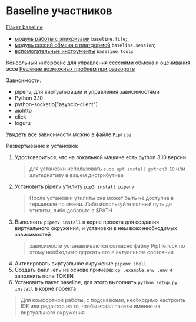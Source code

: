 # Baseline участников

[Пакет baseline](/docs/baseline.md)
- [модуль работы с эпикризами](/docs/epicrisis.md) `baseline.file`;
- [модуль сессий обмена с платформой](/docs/session.md) `baseline.session`;
- [вспомогательные инструменты](/docs/tools.md) `baseline.tools`

[Консольный интерфейс](/docs/cli.md) для управления сессиями обмена и оценивания эссе
[Решение возможных проблем при развороте](/docs/setup.md)

Зависимости:
  - pipenv, для виртуализации и управления зависимостями
  - Python 3.10
  - python-socketio["asyncio-client"]
  - aiohttp
  - click
  - loguru

Увидеть все зависимости можно в файле `Pipfile`

Развертывание и установка:
1) Удостовериться, что на локальной машине есть python 3.10 версии.
    > для установки использовать `sudo apt install python3.10` или альтернативу в вашем дистрибутиве
2) Установить pipenv утилиту `pip3 install pipenv`
    > После установки утилиты она может быть не доступна в терминале по имени. 
    > Либо используйте полный путь до утилиты, либо добавьте в $PATH
3) Выполнить `pipenv install` в корне проекта для создания виртуального окружения, и установки в нем всех необходимых зависимостей
    > зависимости устанавливаются согласно файлу Pipfile.lock по этому необходимо держать его в актуальном состоянии
4) Активировать виртуальное окружение `pipenv shell`
5) Создать файл .env на основе примера: `cp .example.env .env` и заполнить поле TOKEN
6) Установить пакет baseline, для этого выполнить `python setup.py install` в корне проекта   

> Для комфортной работы, с подсказками, необходимо настроить IDE или редактор на то, чтобы искал пакеты именно из виртуального окружения